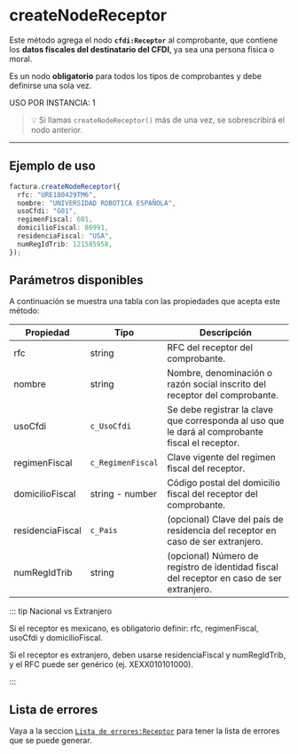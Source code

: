 # createNodeReceptor

Este método agrega el nodo **`cfdi:Receptor`** al comprobante, que contiene los **datos fiscales del destinatario del CFDI**, ya sea una persona física o moral.

Es un nodo **obligatorio** para todos los tipos de comprobantes y debe definirse una sola vez.

USO POR INSTANCIA: 1

> 💡 Si llamas `createNodeReceptor()` más de una vez, se sobrescribirá el nodo anterior.

---

## Ejemplo de uso

```ts
factura.createNodeReceptor({
  rfc: "URE180429TM6",
  nombre: "UNIVERSIDAD ROBOTICA ESPAÑOLA",
  usoCfdi: "G01",
  regimenFiscal: 601,
  domicilioFiscal: 86991,
  residenciaFiscal: "USA",
  numRegIdTrib: 121585958,
});
```

## Parámetros disponibles

A continuación se muestra una tabla con las propiedades que acepta este método:

| Propiedad        | Tipo              | Descripción                                                                                      |
| ---------------- | ----------------- | ------------------------------------------------------------------------------------------------ |
| rfc              | string            | RFC del receptor del comprobante.                                                                |
| nombre           | string            | Nombre, denominación o razón social inscrito del receptor del comprobante.                       |
| usoCfdi          | `c_UsoCfdi`       | Se debe registrar la clave que corresponda al uso que le dará al comprobante fiscal el receptor. |
| regimenFiscal    | `c_RegimenFiscal` | Clave vigente del regimen fiscal del receptor.                                                   |
| domicilioFiscal  | string - number   | Código postal del domicilio fiscal del receptor del comprobante.                                 |
| residenciaFiscal | `c_Pais`          | (opcional) Clave del país de residencia del receptor en caso de ser extranjero.                  |
| numRegIdTrib     | string            | (opcional) Número de registro de identidad fiscal del receptor en caso de ser extranjero.        |

::: tip Nacional vs Extranjero

Si el receptor es mexicano, es obligatorio definir: rfc, regimenFiscal, usoCfdi y domicilioFiscal.

Si el receptor es extranjero, deben usarse residenciaFiscal y numRegIdTrib, y el RFC puede ser genérico (ej. XEXX010101000).

:::

## Lista de errores

Vaya a la seccion <a href="/docs/v3.0/validador/lista-de-errores#receptor">`Lista de errores:Receptor`</a> para tener la lista de errores que se puede generar.
